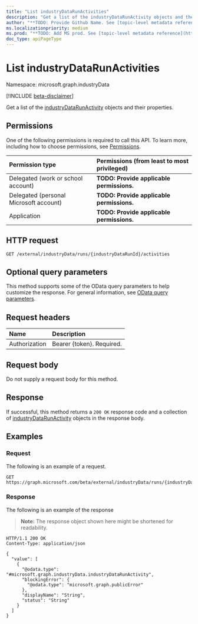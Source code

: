 ```yaml
---
title: "List industryDataRunActivities"
description: "Get a list of the industryDataRunActivity objects and their properties."
author: "**TODO: Provide Github Name. See [topic-level metadata reference](https://aka.ms/msgo?pagePath=API/Document/Guidelines/Metadata)**"
ms.localizationpriority: medium
ms.prod: "**TODO: Add MS prod. See [topic-level metadata reference](https://aka.ms/msgo?pagePath=API/Document/Guidelines/Metadata)**"
doc_type: apiPageType
---
```


# List industryDataRunActivities
Namespace: microsoft.graph.industryData

[!INCLUDE [beta-disclaimer](../../includes/beta-disclaimer.md)]

Get a list of the [industryDataRunActivity](../resources/industrydata-industrydatarunactivity.md) objects and their properties.

## Permissions
One of the following permissions is required to call this API. To learn more, including how to choose permissions, see [Permissions](/graph/permissions-reference).

|Permission type|Permissions (from least to most privileged)|
|:---|:---|
|Delegated (work or school account)|**TODO: Provide applicable permissions.**|
|Delegated (personal Microsoft account)|**TODO: Provide applicable permissions.**|
|Application|**TODO: Provide applicable permissions.**|

## HTTP request

<!-- {
  "blockType": "ignored"
}
-->
``` http
GET /external/industryData/runs/{industryDataRunId}/activities
```

## Optional query parameters
This method supports some of the OData query parameters to help customize the response. For general information, see [OData query parameters](/graph/query-parameters).

## Request headers
|Name|Description|
|:---|:---|
|Authorization|Bearer {token}. Required.|

## Request body
Do not supply a request body for this method.

## Response

If successful, this method returns a `200 OK` response code and a collection of [industryDataRunActivity](../resources/industrydatarunactivity.md) objects in the response body.

## Examples

### Request
The following is an example of a request.
<!-- {
  "blockType": "request",
  "name": "list_industrydatarunactivity"
}
-->
``` http
GET https://graph.microsoft.com/beta/external/industryData/runs/{industryDataRunId}/activities
```


### Response
The following is an example of the response
>**Note:** The response object shown here might be shortened for readability.
<!-- {
  "blockType": "response",
  "truncated": true,
  "@odata.type": "Collection(microsoft.graph.industryData.industryDataRunActivity)"
}
-->
``` http
HTTP/1.1 200 OK
Content-Type: application/json

{
  "value": [
    {
      "@odata.type": "#microsoft.graph.industryData.industryDataRunActivity",
      "blockingError": {
        "@odata.type": "microsoft.graph.publicError"
      },
      "displayName": "String",
      "status": "String"
    }
  ]
}
```

